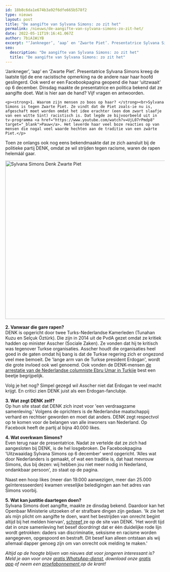 ```yaml
---
id: 18b8c6da1e674b3a92f6dfe665b578f2
type: nieuws
layout: post
title: "De aangifte van Sylvana Simons: zo zit het"
permalink: /nieuws/de-aangifte-van-sylvana-simons-zo-zit-het/
date: 2022-05-11T19:16:41.067Z
author: 7biA1WiYB
excerpt: "‘Jankneger’, ‘aap’ en ‘Zwarte Piet’. Presentatrice Sylvana Simons kreeg de laatste tijd de ene racistische opmerking na de andere naar haar hoofd geslingerd. Ook werd er een Facebookpagina geopend die haar ‘uitzwaait’ op 6 december. Dinsdag maakte de presentatrice en politica bekend dat ze aangifte doet. Wat is hier aan de hand? Vijf vragen en antwoorden.  "
seo:
  description: "De aangifte van Sylvana Simons: zo zit het"
  title: "De aangifte van Sylvana Simons: zo zit het"
---
```

‘Jankneger’, ‘aap’ en ‘Zwarte Piet’. Presentatrice Sylvana Simons kreeg de laatste tijd de ene racistische opmerking na de andere naar haar hoofd geslingerd. Ook werd er een Facebookpagina geopend die haar ‘uitzwaait’ op 6 december. Dinsdag maakte de presentatrice en politica bekend dat ze aangifte doet. Wat is hier aan de hand? Vijf vragen en antwoorden.  

    <p><strong>1. Waarom zijn mensen zo boos op haar? </strong><br>Sylvana Simons is tegen Zwarte Piet. Ze vindt dat de Piet zoals-ie nu is, afgeschaft moet worden omdat het idee erachter (een dom zwart slaafje van een witte Sint) racistisch is. Dat legde ze bijvoorbeeld uit in tv-programma <a href="https://www.youtube.com/watch?v=UjL07rPmdp8" target="_blank">Pauw</a>. Het leverde haar veel boze reacties op van mensen die nogal veel waarde hechten aan de traditie van een zwárte Piet.</p>
<p>Toen ze onlangs ook nog eens bekendmaakte dat ze zich aansluit bij de politieke partij DENK, omdat ze wil strijden tegen racisme, waren de rapen helemáál gaar. </p>
<p><div class="media media-element-container media-default"><div id="file-19031" class="file file-image file-image-jpeg">

        
  
  <div class="content">
    <img alt="Sylvana Simons Denk Zwarte Piet" title="Foto: ANP" height="500" width="850" class="media-element file-default" src="https://original.sevendays.nl/sites/default/files/sylvana%201.jpg">  </div>

  
</div>
</div><br><strong>2. Vanwaar die gare rapen?</strong><br>DENK is opgericht door twee Turks-Nederlandse Kamerleden (Tunahan Kuzu en Selçuk Öztürk). Die zijn in 2014 uit de PvdA gezet omdat ze kritiek hadden op minister Asscher (Sociale Zaken). Ze vonden dat hij te kritisch was tegenover Turkse organisaties. Asscher houdt die organisaties heel goed in de gaten omdat hij bang is dat de Turkse regering zich er ongezond veel mee bemoeit. De 'lange arm van de Turkse president Erdogan', wordt die grote invloed ook wel genoemd. Ook vonden de DENK-mensen <a href="http:///www.sevendays.nl/ebruumar">de arrestatie van de Nederlandse columniste Ebru Umar in Turkije</a> best een beetje begrijpelijk.
<p>Volg je het nog? Simpel gezegd wil Asscher niet dat Erdogan te veel macht krijgt. En critici zien DENK juist als een Erdogan-fanclubje.</p>
<p><strong>3. Wat zegt DENK zelf?</strong><br>Op hun site staat dat DENK zich inzet voor 'een verdraagzame samenleving.' Volgens de oprichters is de Nederlandse maatschappij verhard en rechtser geworden en moet dat anders. DENK zegt respectvol op te komen voor de belangen van alle inwoners van Nederland. Op Facebook heeft de partij al bijna 40.000 likes.  </p>
<p><b>4. Wat overkwam Simons?</b><br>Even terug naar de presentatrice. Nadat ze vertelde dat ze zich had aangesloten bij DENK, is de hel losgebroken. De Facebookpagina ‘Uitzwaaidag Sylvana Simons op 6 december' werd opgericht. ‘Alles wat door Nederlanders is gemaakt, of wat een traditie is, dat haat mevrouw Simons, dus bij dezen: wij hebben jou niet meer nodig in Nederland, ondankbaar persoon', zo staat op de pagina. </p>
<p>Naast een hoop likes (meer dan 19.000 aanwezigen, meer dan 25.000 geïnteresseerden) kwamen vreselijke beledigingen aan het adres van Simons voorbij. </p>
<p><strong>5. Wat kan justitie daartegen doen?</strong><br>Sylvana Simons doet aangifte, maakte ze dinsdag bekend. Daardoor kan het Openbaar Ministerie uitzoeken of er strafbare dingen zijn gedaan. 'Ik zie het als mijn plicht om aangifte te doen, want het bestrijden van onrecht begint altijd bij het melden hiervan', <a href="https://www.bewegingdenk.nl/rechtvaardige-samenleving/sylvana-simons-doet-aangifte-racisme" target="_blank">schreef </a>ze op de site van DENK. 'Het wordt tijd dat in onze samenleving het besef doordringt dat er één duidelijke rode lijn wordt getrokken: daders van discriminatie, seksisme en racisme worden aangegeven, opgespoord en bestraft. Dit besef kan alleen ontstaan als wij allemaal dapper genoeg zijn om van onrecht ook melding te maken.' </p>
<p><em>Altijd op de hoogte blijven van nieuws dat voor jongeren interessant is? Meld je aan voor onze <a href="https://original.sevendays.nl/whatsapp">gratis WhatsApp-dienst</a>, download onze <a href="https://original.sevendays.nl/app">gratis app</a> of neem een <a href="https://abonneren.sevendays.nl/abonneren/abonnementen/ae/artikel">proefabonnement </a>op de krant!</em></p>  
